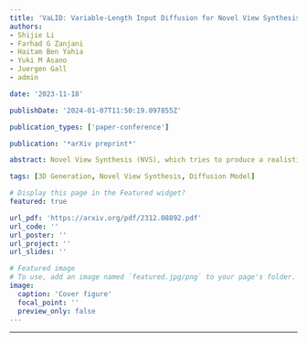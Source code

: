 ```yaml
---
title: 'VaLID: Variable-Length Input Diffusion for Novel View Synthesis'
authors:
- Shijie Li
- Farhad G Zanjani
- Haitam Ben Yahia
- Yuki M Asano
- Juergen Gall
- admin

date: '2023-11-18'

publishDate: '2024-01-07T11:50:19.097855Z'

publication_types: ['paper-conference']

publication: '*arXiv preprint*'

abstract: Novel View Synthesis (NVS), which tries to produce a realistic image at the target view given source view images and their corresponding poses, is a fundamental problem in 3D Vision. As this task is heavily under-constrained, some recent work, like Zero123, tries to solve this problem with generative modeling, specifically using pre-trained diffusion models. Although this strategy generalizes well to new scenes, compared to neural radiance field-based methods, it offers low levels of flexibility. For example, it can only accept a single-view image as input, despite realistic applications often offering multiple input images. This is because the source-view images and corresponding poses are processed separately and injected into the model at different stages. Thus it is not trivial to generalize the model into multi-view source images, once they are available. To solve this issue, we try to process each pose image pair separately and then fuse them as a unified visual representation which will be injected into the model to guide image synthesis at the target-views. However, inconsistency and computation costs increase as the number of input source-view images increases. To solve these issues, the Multi-view Cross Former module is proposed which maps variable-length input data to fix-size output data. A two-stage training strategy is introduced to further improve the efficiency during training time. Qualitative and quantitative evaluation over multiple datasets demonstrates the effectiveness of the proposed method against previous approaches. The code will be released according to the acceptance.

tags: [3D Generation, Novel View Synthesis, Diffusion Model]

# Display this page in the Featured widget?
featured: true

url_pdf: 'https://arxiv.org/pdf/2312.08892.pdf'
url_code: ''
url_poster: ''
url_project: ''
url_slides: ''

# Featured image
# To use, add an image named `featured.jpg/png` to your page's folder.
image:
  caption: 'Cover figure'
  focal_point: ''
  preview_only: false
---
```


---
